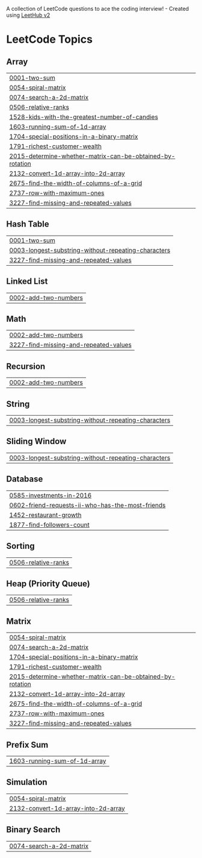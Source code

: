 A collection of LeetCode questions to ace the coding interview! - Created using [LeetHub v2](https://github.com/arunbhardwaj/LeetHub-2.0)
<!---LeetCode Topics Start-->
# LeetCode Topics
## Array
|  |
| ------- |
| [0001-two-sum](https://github.com/DineshlakshmananM/Leetcode/tree/master/0001-two-sum) |
| [0054-spiral-matrix](https://github.com/DineshlakshmananM/Leetcode/tree/master/0054-spiral-matrix) |
| [0074-search-a-2d-matrix](https://github.com/DineshlakshmananM/Leetcode/tree/master/0074-search-a-2d-matrix) |
| [0506-relative-ranks](https://github.com/DineshlakshmananM/Leetcode/tree/master/0506-relative-ranks) |
| [1528-kids-with-the-greatest-number-of-candies](https://github.com/DineshlakshmananM/Leetcode/tree/master/1528-kids-with-the-greatest-number-of-candies) |
| [1603-running-sum-of-1d-array](https://github.com/DineshlakshmananM/Leetcode/tree/master/1603-running-sum-of-1d-array) |
| [1704-special-positions-in-a-binary-matrix](https://github.com/DineshlakshmananM/Leetcode/tree/master/1704-special-positions-in-a-binary-matrix) |
| [1791-richest-customer-wealth](https://github.com/DineshlakshmananM/Leetcode/tree/master/1791-richest-customer-wealth) |
| [2015-determine-whether-matrix-can-be-obtained-by-rotation](https://github.com/DineshlakshmananM/Leetcode/tree/master/2015-determine-whether-matrix-can-be-obtained-by-rotation) |
| [2132-convert-1d-array-into-2d-array](https://github.com/DineshlakshmananM/Leetcode/tree/master/2132-convert-1d-array-into-2d-array) |
| [2675-find-the-width-of-columns-of-a-grid](https://github.com/DineshlakshmananM/Leetcode/tree/master/2675-find-the-width-of-columns-of-a-grid) |
| [2737-row-with-maximum-ones](https://github.com/DineshlakshmananM/Leetcode/tree/master/2737-row-with-maximum-ones) |
| [3227-find-missing-and-repeated-values](https://github.com/DineshlakshmananM/Leetcode/tree/master/3227-find-missing-and-repeated-values) |
## Hash Table
|  |
| ------- |
| [0001-two-sum](https://github.com/DineshlakshmananM/Leetcode/tree/master/0001-two-sum) |
| [0003-longest-substring-without-repeating-characters](https://github.com/DineshlakshmananM/Leetcode/tree/master/0003-longest-substring-without-repeating-characters) |
| [3227-find-missing-and-repeated-values](https://github.com/DineshlakshmananM/Leetcode/tree/master/3227-find-missing-and-repeated-values) |
## Linked List
|  |
| ------- |
| [0002-add-two-numbers](https://github.com/DineshlakshmananM/Leetcode/tree/master/0002-add-two-numbers) |
## Math
|  |
| ------- |
| [0002-add-two-numbers](https://github.com/DineshlakshmananM/Leetcode/tree/master/0002-add-two-numbers) |
| [3227-find-missing-and-repeated-values](https://github.com/DineshlakshmananM/Leetcode/tree/master/3227-find-missing-and-repeated-values) |
## Recursion
|  |
| ------- |
| [0002-add-two-numbers](https://github.com/DineshlakshmananM/Leetcode/tree/master/0002-add-two-numbers) |
## String
|  |
| ------- |
| [0003-longest-substring-without-repeating-characters](https://github.com/DineshlakshmananM/Leetcode/tree/master/0003-longest-substring-without-repeating-characters) |
## Sliding Window
|  |
| ------- |
| [0003-longest-substring-without-repeating-characters](https://github.com/DineshlakshmananM/Leetcode/tree/master/0003-longest-substring-without-repeating-characters) |
## Database
|  |
| ------- |
| [0585-investments-in-2016](https://github.com/DineshlakshmananM/Leetcode/tree/master/0585-investments-in-2016) |
| [0602-friend-requests-ii-who-has-the-most-friends](https://github.com/DineshlakshmananM/Leetcode/tree/master/0602-friend-requests-ii-who-has-the-most-friends) |
| [1452-restaurant-growth](https://github.com/DineshlakshmananM/Leetcode/tree/master/1452-restaurant-growth) |
| [1877-find-followers-count](https://github.com/DineshlakshmananM/Leetcode/tree/master/1877-find-followers-count) |
## Sorting
|  |
| ------- |
| [0506-relative-ranks](https://github.com/DineshlakshmananM/Leetcode/tree/master/0506-relative-ranks) |
## Heap (Priority Queue)
|  |
| ------- |
| [0506-relative-ranks](https://github.com/DineshlakshmananM/Leetcode/tree/master/0506-relative-ranks) |
## Matrix
|  |
| ------- |
| [0054-spiral-matrix](https://github.com/DineshlakshmananM/Leetcode/tree/master/0054-spiral-matrix) |
| [0074-search-a-2d-matrix](https://github.com/DineshlakshmananM/Leetcode/tree/master/0074-search-a-2d-matrix) |
| [1704-special-positions-in-a-binary-matrix](https://github.com/DineshlakshmananM/Leetcode/tree/master/1704-special-positions-in-a-binary-matrix) |
| [1791-richest-customer-wealth](https://github.com/DineshlakshmananM/Leetcode/tree/master/1791-richest-customer-wealth) |
| [2015-determine-whether-matrix-can-be-obtained-by-rotation](https://github.com/DineshlakshmananM/Leetcode/tree/master/2015-determine-whether-matrix-can-be-obtained-by-rotation) |
| [2132-convert-1d-array-into-2d-array](https://github.com/DineshlakshmananM/Leetcode/tree/master/2132-convert-1d-array-into-2d-array) |
| [2675-find-the-width-of-columns-of-a-grid](https://github.com/DineshlakshmananM/Leetcode/tree/master/2675-find-the-width-of-columns-of-a-grid) |
| [2737-row-with-maximum-ones](https://github.com/DineshlakshmananM/Leetcode/tree/master/2737-row-with-maximum-ones) |
| [3227-find-missing-and-repeated-values](https://github.com/DineshlakshmananM/Leetcode/tree/master/3227-find-missing-and-repeated-values) |
## Prefix Sum
|  |
| ------- |
| [1603-running-sum-of-1d-array](https://github.com/DineshlakshmananM/Leetcode/tree/master/1603-running-sum-of-1d-array) |
## Simulation
|  |
| ------- |
| [0054-spiral-matrix](https://github.com/DineshlakshmananM/Leetcode/tree/master/0054-spiral-matrix) |
| [2132-convert-1d-array-into-2d-array](https://github.com/DineshlakshmananM/Leetcode/tree/master/2132-convert-1d-array-into-2d-array) |
## Binary Search
|  |
| ------- |
| [0074-search-a-2d-matrix](https://github.com/DineshlakshmananM/Leetcode/tree/master/0074-search-a-2d-matrix) |
<!---LeetCode Topics End-->